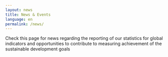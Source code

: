 ```yaml
---
layout: news
title: News & Events
language: en
permalink: /news/
---
```


<!-- ## News and Events -->
Check this page for news regarding the reporting of our statistics for global indicators and opportunities to contribute to measuring achievement of the sustainable development goals
